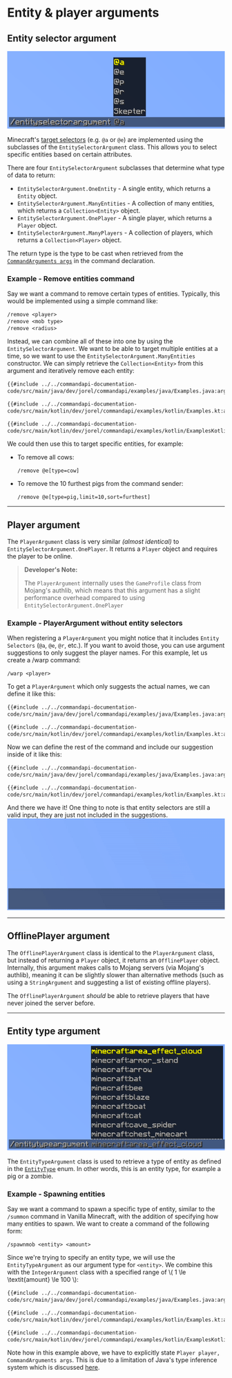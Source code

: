 # Entity & player arguments

## Entity selector argument

![An image of an entity selector argument with a list of suggestions including entity selectors and a player name](./images/arguments/entityselector.png)

Minecraft's [target selectors](https://minecraft.wiki/w/Commands#Target_selectors) (e.g. `@a` or `@e`) are implemented using the subclasses of the `EntitySelectorArgument` class. This allows you to select specific entities based on certain attributes.

There are four `EntitySelectorArgument` subclasses that determine what type of data to return:

- `EntitySelectorArgument.OneEntity` - A single entity, which returns a `Entity` object.
- `EntitySelectorArgument.ManyEntities`  - A collection of many entities, which returns a `Collection<Entity>` object.
- `EntitySelectorArgument.OnePlayer` - A single player, which returns a `Player` object.
- `EntitySelectorArgument.ManyPlayers` - A collection of players, which returns a `Collection<Player>` object.

The return type is the type to be cast when retrieved from the [`CommandArguments args`](./commandarguments.md) in the command declaration.

<div class="example">

### Example - Remove entities command

Say we want a command to remove certain types of entities. Typically, this would be implemented using a simple command like:

```mccmd
/remove <player>
/remove <mob type>
/remove <radius>
```

Instead, we can combine all of these into one by using the `EntitySelectorArgument`. We want to be able to target multiple entities at a time, so we want to use the `EntitySelectorArgument.ManyEntities` constructor. We can simply retrieve the `Collection<Entity>` from this argument and iteratively remove each entity:

<div class="multi-pre">

```java,Java
{{#include ../../commandapi-documentation-code/src/main/java/dev/jorel/commandapi/examples/java/Examples.java:argumentEntities1}}
```

```kotlin,Kotlin
{{#include ../../commandapi-documentation-code/src/main/kotlin/dev/jorel/commandapi/examples/kotlin/Examples.kt:argumentEntities1}}
```

```kotlin,Kotlin_DSL
{{#include ../../commandapi-documentation-code/src/main/kotlin/dev/jorel/commandapi/examples/kotlin/ExamplesKotlinDSL.kt:argumentEntities1}}
```

</div>

We could then use this to target specific entities, for example:

- To remove all cows:

  ```mccmd
  /remove @e[type=cow]
  ```

- To remove the 10 furthest pigs from the command sender:

  ```mccmd
  /remove @e[type=pig,limit=10,sort=furthest]
  ```

</div>

-----

## Player argument

The `PlayerArgument` class is very similar _(almost identical)_ to `EntitySelectorArgument.OnePlayer`. It returns a `Player` object and requires the player to be online.

> **Developer's Note:**
>
> The `PlayerArgument` internally uses the `GameProfile` class from Mojang's authlib, which means that this argument has a slight performance overhead compared to using `EntitySelectorArgument.OnePlayer`

<div class="example">

### Example - PlayerArgument without entity selectors

When registering a `PlayerArgument` you might notice that it includes `Entity Selectors` (`@a`, `@e`, `@r`, etc.). If you want to avoid those, you can use argument suggestions to only suggest the player names. For this example, let us create a /warp command:

```mccmd
/warp <player>
```

To get a `PlayerArgument` which only suggests the actual names, we can define it like this:

<div class="multi-pre">

```java,Java
{{#include ../../commandapi-documentation-code/src/main/java/dev/jorel/commandapi/examples/java/Examples.java:argumentEntities2}}
```

```kotlin,Kotlin
{{#include ../../commandapi-documentation-code/src/main/kotlin/dev/jorel/commandapi/examples/kotlin/Examples.kt:argumentEntities2}}
```

</div>

Now we can define the rest of the command and include our suggestion inside of it like this:

<div class="multi-pre">

```java,Java
{{#include ../../commandapi-documentation-code/src/main/java/dev/jorel/commandapi/examples/java/Examples.java:argumentEntities3}}
```

```kotlin,Kotlin
{{#include ../../commandapi-documentation-code/src/main/kotlin/dev/jorel/commandapi/examples/kotlin/Examples.kt:argumentEntities3}}
```

</div>

And there we have it! One thing to note is that entity selectors are still a valid input, they are just not included in the suggestions.
![WarpCommand](./images/entityselectorplayerexample.gif)

</div>

-----

## OfflinePlayer argument

The `OfflinePlayerArgument` class is identical to the `PlayerArgument` class, but instead of returning a `Player` object, it returns an `OfflinePlayer` object. Internally, this argument makes calls to Mojang servers (via Mojang's authlib), meaning it can be slightly slower than alternative methods (such as using a `StringArgument` and suggesting a list of existing offline players).

The `OfflinePlayerArgument` _should_ be able to retrieve players that have never joined the server before.

-----

## Entity type argument

![An image of an entity argument displaying a list of entity type suggestions](./images/arguments/entitytype.png)

The `EntityTypeArgument` class is used to retrieve a type of entity as defined in the [`EntityType`](https://hub.spigotmc.org/javadocs/bukkit/org/bukkit/entity/EntityType.html) enum. In other words, this is an entity type, for example a pig or a zombie.

<div class="example">

### Example - Spawning entities

Say we want a command to spawn a specific type of entity, similar to the `/summon` command in Vanilla Minecraft, with the addition of specifying how many entities to spawn. We want to create a command of the following form:

```mccmd
/spawnmob <entity> <amount>
```

Since we're trying to specify an entity type, we will use the `EntityTypeArgument` as our argument type for `<entity>`. We combine this with the `IntegerArgument` class with a specified range of \\( 1 \le \textit{amount} \le 100 \\):

<div class="multi-pre">

```java,Java
{{#include ../../commandapi-documentation-code/src/main/java/dev/jorel/commandapi/examples/java/Examples.java:argumentEntities4}}
```

```kotlin,Kotlin
{{#include ../../commandapi-documentation-code/src/main/kotlin/dev/jorel/commandapi/examples/kotlin/Examples.kt:argumentEntities4}}
```

```kotlin,Kotlin_DSL
{{#include ../../commandapi-documentation-code/src/main/kotlin/dev/jorel/commandapi/examples/kotlin/ExamplesKotlinDSL.kt:argumentEntities2}}
```

</div>

Note how in this example above, we have to explicitly state `Player player, CommandArguments args`. This is due to a limitation of Java's type inference system which is discussed [here](./commandregistration.md#setting-the-commands-executor).

</div>
